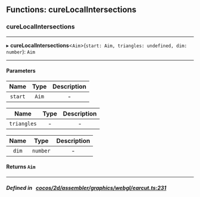 ## Functions: cureLocalIntersections

### cureLocalIntersections


___
▸ **cureLocalIntersections**<`Aim`\>(`start: Aim, triangles: undefined, dim: number`): `Aim`
___


#### Parameters

| Name | Type | Description |
| :------: | :------: | :------: |
| `start` | `Aim` | - |

| Name | Type | Description |
| :------: | :------: | :------: |
| `triangles` | - | - |

| Name | Type | Description |
| :------: | :------: | :------: |
| `dim` | `number` | - |


#### Returns `Aim` 
___


##### Defined in &nbsp;   [cocos/2d/assembler/graphics/webgl/earcut.ts:231](https://github.com/cocos-creator/engine/blob/c7bf6b8a9/cocos/2d/assembler/graphics/webgl/earcut.ts#L231)&nbsp;
